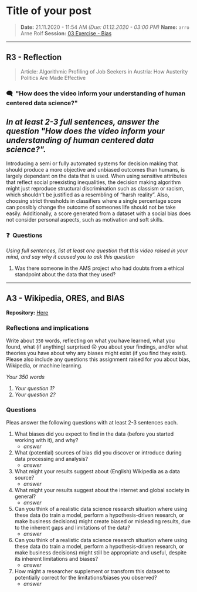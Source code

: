 # Title of your post
> **Date:** 21.11.2020 - 11:54 AM *(Due: 01.12.2020 - 03:00 PM)*
> **Name:** `arro` Arne Rolf
> **Session:** [03 Exercise - Bias](https://github.com/FUB-HCC/hcds-winter-2020/wiki/03_exercise)   
----

## R3 - Reflection
> Article: Algorithmic Profiling of Job Seekers in Austria: How Austerity Politics Are Made Effective

### 🗨️&nbsp; "How does the video inform your understanding of human centered data science?"  
_In at least 2-3 full sentences, answer the question "How does the video inform your understanding of human centered data science?"._
---
Introducing a semi or fully automated systems for decision making that should produce a more objective and unbiased outcomes than humans, is largely dependant on the data that is used. When using sensitive attributes that reflect social preexisting inequalities, the decision making algorithm might just reproduce structural discrimination such as classism or racism, which shouldn't be justified as a resembling of “harsh reality”.
Also, choosing strict thresholds in classifiers where a single percentage score can possibly change the outcome of someones life should not be take easily.
Additionally, a score generated from a dataset with a social bias does not consider personal aspects, such as motivation and soft skills.




### ❓&nbsp; Questions
_Using full sentences, list at least one question that this video raised in your mind, and say why it caused you to ask this question_

1. Was there someone in the AMS project who had doubts from a ethical standpoint about the data that they used?

***

## A3 - Wikipedia, ORES, and BIAS

**Repository:** [Here](https://github.com/Arne117/A3-hcds-hcc-bias)

### Reflections and implications

Write about `350` words, reflecting on what you have learned, what you found, what (if anything) surprised 😲 you about your findings, and/or what theories you have about why any biases might exist (if you find they exist). Please also include any questions this assignment raised for you about bias, Wikipedia, or machine learning.

_Your 350 words_

1. _Your question 1?_
1. _Your question 2?_

### Questions

Pleas answer the following questions with at least 2-3 sentences each.

1. What biases did you expect to find in the data (before you started working with it), and why?
    * _answer_
1. What (potential) sources of bias did you discover or introduce during data processing and analysis?
    * _answer_
1. What might your results suggest about (English) Wikipedia as a data source?
    * _answer_
1. What might your results suggest about the internet and global society in general?
    * _answer_
1. Can you think of a realistic data science research situation where using these data (to train a model, perform a hypothesis-driven research, or make business decisions) might create biased or misleading results, due to the inherent gaps and limitations of the data?
    * _answer_
1. Can you think of a realistic data science research situation where using these data (to train a model, perform a hypothesis-driven research, or make business decisions) might still be appropriate and useful, despite its inherent limitations and biases?
    * _answer_
1. How might a researcher supplement or transform this dataset to potentially correct for the limitations/biases you observed?
    * _answer_